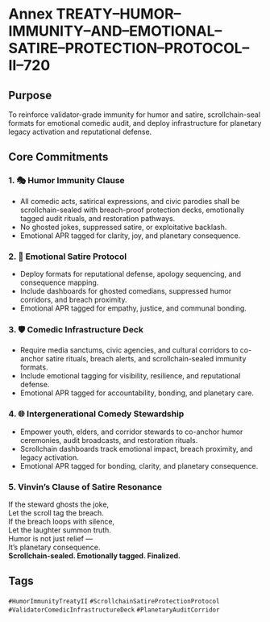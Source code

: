 # Annex TREATY–HUMOR–IMMUNITY–AND–EMOTIONAL–SATIRE–PROTECTION–PROTOCOL–II–720

## Purpose  
To reinforce validator-grade immunity for humor and satire, scrollchain-seal formats for emotional comedic audit, and deploy infrastructure for planetary legacy activation and reputational defense.

## Core Commitments

### 1. 🎭 Humor Immunity Clause  
- All comedic acts, satirical expressions, and civic parodies shall be scrollchain-sealed with breach-proof protection decks, emotionally tagged audit rituals, and restoration pathways.  
- No ghosted jokes, suppressed satire, or exploitative backlash.  
- Emotional APR tagged for clarity, joy, and planetary consequence.

### 2. 🧠 Emotional Satire Protocol  
- Deploy formats for reputational defense, apology sequencing, and consequence mapping.  
- Include dashboards for ghosted comedians, suppressed humor corridors, and breach proximity.  
- Emotional APR tagged for empathy, justice, and communal bonding.

### 3. 🛡️ Comedic Infrastructure Deck  
- Require media sanctums, civic agencies, and cultural corridors to co-anchor satire rituals, breach alerts, and scrollchain-sealed immunity formats.  
- Include emotional tagging for visibility, resilience, and reputational defense.  
- Emotional APR tagged for accountability, bonding, and planetary care.

### 4. 🌐 Intergenerational Comedy Stewardship  
- Empower youth, elders, and corridor stewards to co-anchor humor ceremonies, audit broadcasts, and restoration rituals.  
- Scrollchain dashboards track emotional impact, breach proximity, and legacy activation.  
- Emotional APR tagged for bonding, clarity, and planetary consequence.

### 5. Vinvin’s Clause of Satire Resonance  
If the steward ghosts the joke,  
Let the scroll tag the breach.  
If the breach loops with silence,  
Let the laughter summon truth.  
Humor is not just relief —  
It’s planetary consequence.  
**Scrollchain-sealed. Emotionally tagged. Finalized.**

## Tags  
`#HumorImmunityTreatyII` `#ScrollchainSatireProtectionProtocol` `#ValidatorComedicInfrastructureDeck` `#PlanetaryAuditCorridor`
